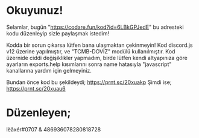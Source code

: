 # Okuyunuz!
Selamlar, bugün "https://codare.fun/kod?id=6LBkGPJedE" bu adresteki kodu düzenleyip sizle paylaşmak istedim!

Kodda bir sorun çıkarsa lütfen bana ulaşmaktan çekinmeyin!
Kod discord.js v12 üzerine yapılmıştır, ve "TCMB-DOVİZ" modülü kullanılmıştır.
Kod üzernide ciddi değişiklikler yapmadım, birde lütfen kendi altyapınıza göre ayarların exports.help kısımlarını sonra name hatasıyla "javascript" kanallarına yardım için gelmeyiniz.

Bundan önce kod bu şekildeydi;
https://prnt.sc/20xuakp
Şimdi ise;
https://prnt.sc/20xuau6

# Düzenleyen;
lèãxér#0707 & 486936078280818728
